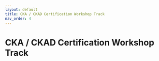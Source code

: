 ```yaml
---
layout: default
title: CKA / CKAD Certification Workshop Track 
nav_order: 4
---
```


# CKA / CKAD Certification Workshop Track 
